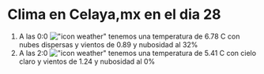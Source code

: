 # Clima en Celaya,mx en el dia 28

1. A las 0:0 !["icon weather"](http://openweathermap.org/img/w/03n.png) tenemos una temperatura de 6.78 C con nubes dispersas y  vientos de 0.89 y nubosidad al 32%
1. A las 2:0 !["icon weather"](http://openweathermap.org/img/w/01n.png) tenemos una temperatura de 5.41 C con cielo claro y  vientos de 1.24 y nubosidad al 0%
